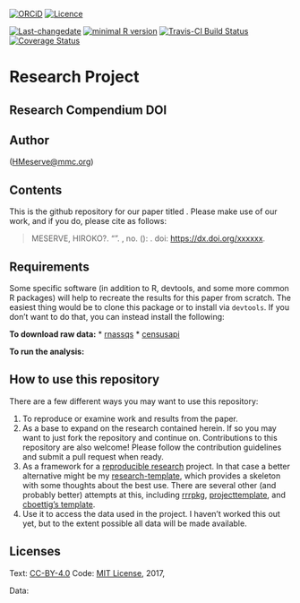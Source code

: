 <!-- README.md is generated from README.Rmd. Please edit that file -->

[![ORCiD](https://img.shields.io/badge/ORCiD-0000--0002--3410--3732-green.svg)](http://orcid.org/0000-0002-3410-3732)
[![Licence](https://img.shields.io/github/license/mashape/apistatus.svg)](http://choosealicense.com/licenses/mit/)

[![Last-changedate](https://img.shields.io/badge/last%20change-2019--04--02-brightgreen.svg)](https://github.com/%3Cusername%3E/%3CPROJECT%20NAME%3E/commits/master)
[![minimal R
version](https://img.shields.io/badge/R%3E%3D-3.0.3-brightgreen.svg)](https://cran.r-project.org/)
[![Travis-CI Build
Status](https://travis-ci.org/%3Cusername%3E/%3CPROJECT%20NAME%3E.png?branch=master)](https://travis-ci.org/%3Cusername%3E/%3CPROJECT%20NAME%3E)
[![Coverage
Status](https://coveralls.io/repos/github/%3Cusername%3E/%3CPROJECT%20NAME%3E/badge.svg?branch=master)](https://coveralls.io/github/%3Cusername%3E/%3CPROJECT%20NAME%3E?branch=master)

# Research Project

## Research Compendium DOI

## Author

<Hiroko Meserve> (<HMeserve@mmc.org>)

## Contents

This is the github repository for our paper titled
<Care Managemnet ROI>. Please make use of our work, and if you do,
please cite as follows:

> MESERVE, HIROKO?. “<Care Management ROI>”. *<JOURNAL TITLE>* <VOLUME>,
> no. <NUMBER> (<YEAR>): <PAGES>. doi: <https://dx.doi.org/xxxxxx>.

## Requirements

Some specific software (in addition to R, devtools, and some more common
R packages) will help to recreate the results for this paper from
scratch. The easiest thing would be to clone this package or to install
via `devtools`. If you don’t want to do that, you can instead install
the following:

**To download raw data:** \*
[rnassqs](https://github.com/potterzot/rnassqs) \*
[censusapi](https://github.com/hrecht/censusapi)

**To run the analysis:**

## How to use this repository

There are a few different ways you may want to use this repository:

1.  To reproduce or examine work and results from the paper.
2.  As a base to expand on the research contained herein. If so you may
    want to just fork the repository and continue on. Contributions to
    this repository are also welcome\! Please follow the contribution
    guidelines and submit a pull request when ready.
3.  As a framework for a [reproducible research]() project. In that case
    a better alternative might be my
    [research-template](github.com/%3Cusername%3E/research-template),
    which provides a skeleton with some thoughts about the best use.
    There are several other (and probably better) attempts at this,
    including [rrrpkg](https://github.com/ropensci/rrrpkg),
    [projecttemplate](http://projecttemplate.net/), and [cboettig’s
    template](https://github.com/cboettig/template).
4.  Use it to access the data used in the project. I haven’t worked this
    out yet, but to the extent possible all data will be made available.

## Licenses

Text: [CC-BY-4.0](https://creativecommons.org/licenses/by/4.0/) Code:
[MIT License](https://opensource.org/licenses/MIT), 2017, <Your Name>

Data:
